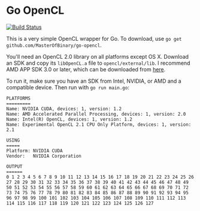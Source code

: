 # Go OpenCL
[![Build Status](https://travis-ci.org/MasterOfBinary/go-opencl.svg?branch=master)](https://travis-ci.org/MasterOfBinary/go-opencl)

This is a very simple OpenCL wrapper for Go. To download, use `go get github.com/MasterOfBinary/go-opencl`.

You'll need an OpenCL 2.0 library on all platforms except OS X. Download an SDK and copy its
`libOpenCL.a` file to `opencl/external/lib`. I recommend AMD APP SDK 3.0 or later, which can be downloaded
from [here](http://developer.amd.com/tools-and-sdks/opencl-zone/amd-accelerated-parallel-processing-app-sdk).

To run it, make sure you have an SDK from Intel, NVIDIA, or AMD and a compatible
device. Then run with `go run main.go`:

```
PLATFORMS
=========
Name: NVIDIA CUDA, devices: 1, version: 1.2
Name: AMD Accelerated Parallel Processing, devices: 1, version: 2.0
Name: Intel(R) OpenCL, devices: 1, version: 1.2
Name: Experimental OpenCL 2.1 CPU Only Platform, devices: 1, version: 2.1

USING
=====
Platform: NVIDIA CUDA
Vendor:   NVIDIA Corporation

OUTPUT
======
0 1 2 3 4 5 6 7 8 9 10 11 12 13 14 15 16 17 18 19 20 21 22 23 24 25 26 27 28 29 30 31 32 33 34 35 36 37 38 39 40 41 42 43 44 45 46 47 48 49 50 51 52 53 54 55 56 57 58 59 60 61 62 63 64 65 66 67 68 69 70 71 72 73 74 75 76 77 78 79 80 81 82 83 84 85 86 87 88 89 90 91 92 93 94 95 96 97 98 99 100 101 102 103 104 105 106 107 108 109 110 111 112 113 114 115 116 117 118 119 120 121 122 123 124 125 126 127
```
